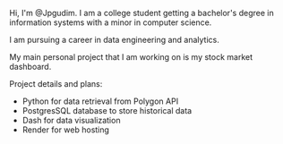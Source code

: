 Hi, I'm @Jpgudim. I am a college student getting a bachelor's degree in information systems with a minor in computer science.

I am pursuing a career in data engineering and analytics.

My main personal project that I am working on is my stock market dashboard.

Project details and plans:
- Python for data retrieval from Polygon API
- PostgresSQL database to store historical data
- Dash for data visualization
- Render for web hosting
